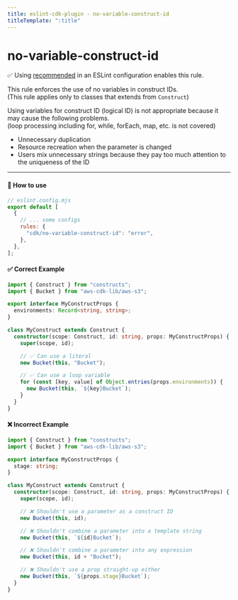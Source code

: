 ```yaml
---
title: eslint-cdk-plugin - no-variable-construct-id
titleTemplate: ":title"
---
```


# no-variable-construct-id

<div class="info-item">
  ✅ Using
  <a href="/rules/#recommended-rules">recommended</a>
  in an ESLint configuration enables this rule.
</div>

This rule enforces the use of no variables in construct IDs.  
(This rule applies only to classes that extends from `Construct`)

Using variables for construct ID (logical ID) is not appropriate because it may cause the following problems.  
(loop processing including for, while, forEach, map, etc. is not covered)

- Unnecessary duplication
- Resource recreation when the parameter is changed
- Users mix unnecessary strings because they pay too much attention to the uniqueness of the ID

---

#### 🔧 How to use

```js
// eslint.config.mjs
export default [
  {
    // ... some configs
    rules: {
      "cdk/no-variable-construct-id": "error",
    },
  },
];
```

#### ✅ Correct Example

```ts
import { Construct } from "constructs";
import { Bucket } from "aws-cdk-lib/aws-s3";

export interface MyConstructProps {
  environments: Record<string, string>;
}

class MyConstruct extends Construct {
  constructor(scope: Construct, id: string, props: MyConstructProps) {
    super(scope, id);

    // ✅ Can use a literal
    new Bucket(this, "Bucket");

    // ✅ Can use a loop variable
    for (const [key, value] of Object.entries(props.environments)) {
      new Bucket(this, `${key}Bucket`);
    }
  }
}
```

#### ❌ Incorrect Example

```ts
import { Construct } from "constructs";
import { Bucket } from "aws-cdk-lib/aws-s3";

export interface MyConstructProps {
  stage: string;
}

class MyConstruct extends Construct {
  constructor(scope: Construct, id: string, props: MyConstructProps) {
    super(scope, id);

    // ❌ Shouldn't use a parameter as a construct ID
    new Bucket(this, id);

    // ❌ Shouldn't combine a parameter into a template string
    new Bucket(this, `${id}Bucket`);

    // ❌ Shouldn't combine a parameter into any expression
    new Bucket(this, id + "Bucket");

    // ❌ Shouldn't use a prop straight-up either
    new Bucket(this, `${props.stage}Bucket`);
  }
}
```

